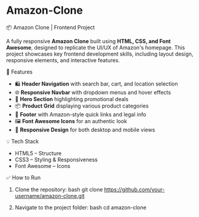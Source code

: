 # Amazon-Clone
 📦 Amazon Clone | Frontend Project

A fully responsive **Amazon Clone** built using **HTML, CSS, and Font Awesome**, designed to replicate the UI/UX of Amazon's homepage. This project showcases key frontend development skills, including layout design, responsive elements, and interactive features.

 🚀 Features

- 🛍️ **Header Navigation** with search bar, cart, and location selection
- 🌐 **Responsive Navbar** with dropdown menus and hover effects
- 🎯 **Hero Section** highlighting promotional deals
- 📦 **Product Grid** displaying various product categories
- 📁 **Footer** with Amazon-style quick links and legal info
- 🖼️ **Font Awesome Icons** for an authentic look
- 📱 **Responsive Design** for both desktop and mobile views

 💡 Tech Stack

- HTML5  – Structure
- CSS3 – Styling & Responsiveness
- Font Awesome – Icons

 ✅ How to Run

1. Clone the repository:
   bash
   git clone https://github.com/your-username/amazon-clone.git
   
2. Navigate to the project folder:
   bash
   cd amazon-clone
   


